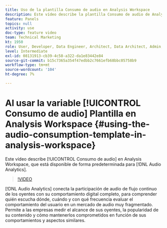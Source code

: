 ```yaml
---
title: Uso de la plantilla Consumo de audio en Analysis Workspace
description: Este vídeo describe la plantilla Consumo de audio de Analysis Workspace, que está disponible de forma predeterminada para Audio Analytics.
feature: Panels
topics: null
activity: use
doc-type: feature video
team: Technical Marketing
kt: 1950
role: User, Developer, Data Engineer, Architect, Data Architect, Admin, Leader
level: Intermediate
exl-id: 08131913-cb39-4c58-a322-da1e83442e84
source-git-commit: b15c7365a354f47edbb2c7661efb68bbc05758b9
workflow-type: tm+mt
source-wordcount: '104'
ht-degree: 7%

---
```


# Al usar la variable [!UICONTROL Consumo de audio] Plantilla en Analysis Workspace {#using-the-audio-consumption-template-in-analysis-workspace}

Este vídeo describe [!UICONTROL Consumo de audio] en Analysis Workspace, que está disponible de forma predeterminada para [!DNL Audio Analytics].

>[!VIDEO](https://video.tv.adobe.com/v/23901/?quality=12)

[!DNL Audio Analytics] conecta la participación de audio de flujo continuo de los oyentes con su comportamiento digital completo, para comprender quién escucha dónde, cuándo y con qué frecuencia evaluar el comportamiento del usuario en un mercado de audio muy fragmentado. Permite a las empresas medir el alcance de sus oyentes, la popularidad de su contenido y cómo mantenerlos comprometidos en función de sus comportamientos y aspectos similares.
